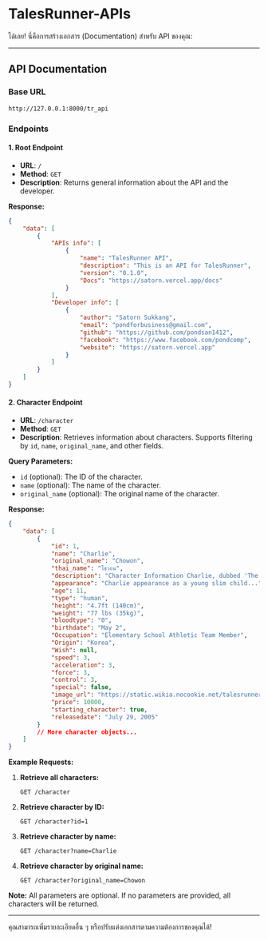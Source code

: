 # TalesRunner-APIs
ได้เลย! นี่คือการสร้างเอกสาร (Documentation) สำหรับ API ของคุณ:

---

## API Documentation

### Base URL
```
http://127.0.0.1:8000/tr_api
```

### Endpoints

#### 1. Root Endpoint

- **URL**: `/`
- **Method**: `GET`
- **Description**: Returns general information about the API and the developer.

**Response:**

```json
{
    "data": [
        {
            "APIs info": [
                {
                    "name": "TalesRunner API",
                    "description": "This is an API for TalesRunner",
                    "version": "0.1.0",
                    "Docs": "https://satorn.vercel.app/docs"
                }
            ],
            "Developer info": [
                {
                    "author": "Satorn Sukkang",
                    "email": "pondforbusiness@gmail.com",
                    "github": "https://github.com/pondsan1412",
                    "facebook": "https://www.facebook.com/pondcomp",
                    "website": "https://satorn.vercel.app"
                }
            ]
        }
    ]
}
```

#### 2. Character Endpoint

- **URL**: `/character`
- **Method**: `GET`
- **Description**: Retrieves information about characters. Supports filtering by `id`, `name`, `original_name`, and other fields.

**Query Parameters:**

- `id` (optional): The ID of the character.
- `name` (optional): The name of the character.
- `original_name` (optional): The original name of the character.

**Response:**

```json
{
    "data": [
        {
            "id": 1,
            "name": "Charlie",
            "original_name": "Chowon",
            "thai_name": "โชวอน",
            "description": "Character Information Charlie, dubbed 'The Athlete'...",
            "appearance": "Charlie appearance as a young slim child...",
            "age": 11,
            "type": "human",
            "height": "4.7ft (140cm)",
            "weight": "77 lbs (35kg)",
            "bloodtype": "0",
            "birthdate": "May 2",
            "Occupation": "Elementary School Athletic Team Member",
            "Origin": "Korea",
            "Wish": null,
            "speed": 3,
            "acceleration": 3,
            "force": 3,
            "control": 3,
            "special": false,
            "image_url": "https://static.wikia.nocookie.net/talesrunner-sg/images/c/c9/Charlie.png/revision/latest?cb=20140101024429",
            "price": 10000,
            "starting_character": true,
            "releasedate": "July 29, 2005"
        }
        // More character objects...
    ]
}
```

**Example Requests:**

1. **Retrieve all characters:**

   ```
   GET /character
   ```

2. **Retrieve character by ID:**

   ```
   GET /character?id=1
   ```

3. **Retrieve character by name:**

   ```
   GET /character?name=Charlie
   ```

4. **Retrieve character by original name:**

   ```
   GET /character?original_name=Chowon
   ```

**Note:** All parameters are optional. If no parameters are provided, all characters will be returned.

---

คุณสามารถเพิ่มรายละเอียดอื่น ๆ หรือปรับแต่งเอกสารตามความต้องการของคุณได้!
